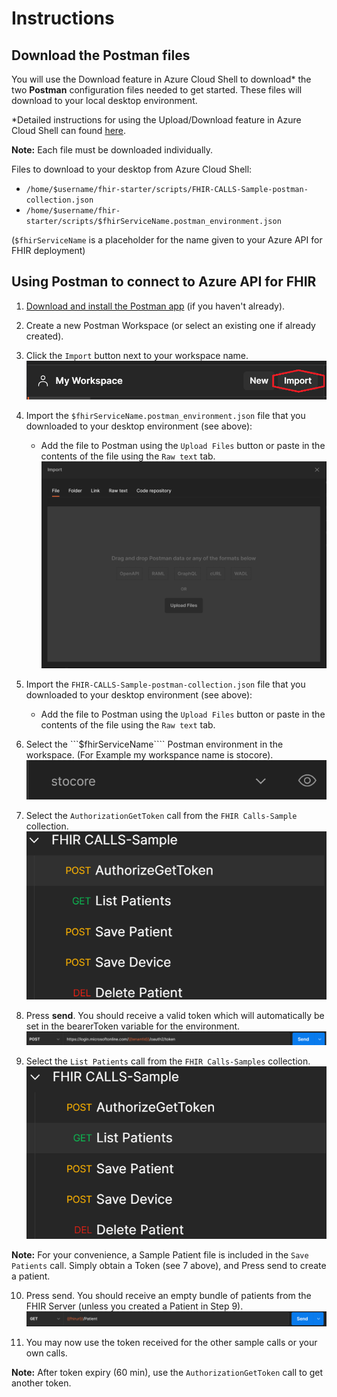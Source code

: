 # Instructions 

## Download the Postman files 
You will use the Download feature in Azure Cloud Shell to download* the two **Postman** configuration files needed to get started. These files will download to your local desktop environment.

\*Detailed instructions for using the Upload/Download feature in Azure Cloud Shell can found [here](https://docs.microsoft.com/en-us/azure/cloud-shell/using-the-shell-window#upload-and-download-files).


__Note:__ Each file must be downloaded individually. 

Files to download to your desktop from Azure Cloud Shell:
 - ```/home/$username/fhir-starter/scripts/FHIR-CALLS-Sample-postman-collection.json```
 - ```/home/$username/fhir-starter/scripts/$fhirServiceName.postman_environment.json``` 

(```$fhirServiceName``` is a placeholder for the name given to your Azure API for FHIR deployment)



## Using Postman to connect to Azure API for FHIR

1. [Download and install the Postman app](https://www.postman.com/downloads/) (if you haven't already).

2. Create a new Postman Workspace (or select an existing one if already created).

3. Click the ```Import``` button next to your workspace name. ![Import Postman](./images/postman1.png)

4. Import the ```$fhirServiceName.postman_environment.json``` file that you downloaded to your desktop environment (see above):
    + Add the file to Postman using the ```Upload Files``` button or paste in the contents of the file using the ```Raw text``` tab.
    ![Import Postman](./images/postman2.png)

5. Import the ```FHIR-CALLS-Sample-postman-collection.json``` file that you downloaded to your desktop environment (see above):
    + Add the file to Postman using the ```Upload Files``` button or paste in the contents of the file using the ```Raw text``` tab.

6. Select the ```$fhirServiceName```` Postman environment in the workspace. (For Example my workspance name is stocore).
   ![Import Postman](./images/postman3.png)

7. Select the ```AuthorizationGetToken``` call from the ```FHIR Calls-Sample``` collection.
   ![Import Postman](./images/postman4.png)

8. Press __send__. You should receive a valid token which will automatically be set in the bearerToken variable for the environment.
   ![Import Postman](./images/postman5.png)

9. Select the ```List Patients``` call from the ```FHIR Calls-Samples``` collection.
   ![Import Postman](./images/postman6.png)

__Note:__ For your convenience, a Sample Patient file is included in the ```Save Patients``` call.  Simply obtain a Token (see 7 above), and Press send to create a patient. 

10. Press send. You should receive an empty bundle of patients from the FHIR Server (unless you created a Patient in Step 9).
   ![Import Postman](./images/postman7.png)

11. You may now use the token received for the other sample calls or your own calls.  

__Note:__ After token expiry (60 min), use the ```AuthorizationGetToken``` call to get another token.

